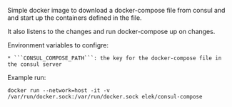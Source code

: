 Simple docker image to download a docker-compose file from consul and and start up the containers defined in the file.

It also listens to the changes and run docker-compose up on changes.

Environment variables to configre:

    * ```CONSUL_COMPOSE_PATH```: the key for the docker-compose file in the consul server

Example run:

```
docker run --network=host -it -v /var/run/docker.sock:/var/run/docker.sock elek/consul-compose
```

